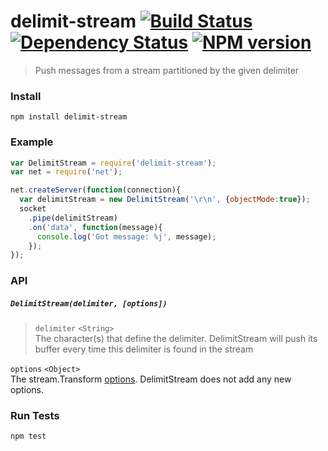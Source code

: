 # delimit-stream [![Build Status](https://travis-ci.org/jasonkuhrt/delimit-stream.png)](https://travis-ci.org/jasonkuhrt/delimit-stream) [![Dependency Status](https://gemnasium.com/jasonkuhrt/delimit-stream.png)](https://gemnasium.com/jasonkuhrt/delimit-stream) [![NPM version](https://badge.fury.io/js/delimit-stream.png)](http://badge.fury.io/js/delimit-stream)
> Push messages from a stream partitioned by the given delimiter

### Install
```
npm install delimit-stream
```

### Example
```js
var DelimitStream = require('delimit-stream');
var net = require('net');

net.createServer(function(connection){
  var delimitStream = new DelimitStream('\r\n', {objectMode:true});
  socket
    .pipe(delimitStream)
    .on('data', function(message){
      console.log('Got message: %j', message);
    });
});
```

### API
##### `DelimitStream(delimiter, [options])`
> `delimiter` `<String>`  
  The character(s) that define the delimiter. DelimitStream will push its buffer every time this delimiter is found in the stream
>
  `options` `<Object>`  
  The stream.Transform [options](http://nodejs.org/api/stream.html#stream_class_stream_transform). DelimitStream does not add any new options.

### Run Tests
```
npm test
```
